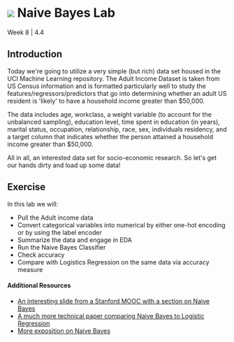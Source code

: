 # ![](https://ga-dash.s3.amazonaws.com/production/assets/logo-9f88ae6c9c3871690e33280fcf557f33.png) Naive Bayes Lab
Week 8 | 4.4

## Introduction

Today we're going to utilize a very simple (but rich) data set housed in the UCI Machine Learning repository. The Adult Income Dataset is taken from US Census information and is formatted particularly well to study the features/regressors/predictors that go into determining whether an adult US resident is 'likely' to have a household income greater than $50,000.

The data includes age, workclass, a weight variable (to account for the unbalanced sampling), education level, time spent in education (in years), marital status, occupation, relationship, race, sex, individuals residency, and a target column that indicates whether the person attained a household income greater than $50,000.

All in all, an interested data set for socio-economic research. So let's get our hands dirty and load up some data!

## Exercise

In this lab we will:
- Pull the Adult income data
- Convert categorical variables into numerical by either one-hot encoding or by using the label encoder
- Summarize the data and engage in EDA
- Run the Naive Bayes Classifier
- Check accuracy
- Compare with Logistics Regression on the same data via accuracy measure

#### Additional Resources

- [An interesting slide from a Stanford MOOC with a section on Naive Bayes](https://web.stanford.edu/class/cs124/lec/naivebayes.pdf)
- [A much more technical paper comparing Naive Bayes to Logistic Regression](https://www.cs.cmu.edu/~tom/mlbook/NBayesLogReg.pdf)
- [More exposition on Naive Bayes](http://blog.yhat.com/posts/naive-bayes-in-python.html)

